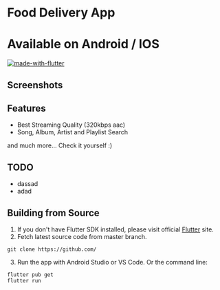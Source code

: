 

# Food Delivery App

# Available on Android / IOS

[![made-with-flutter](https://img.shields.io/badge/Made%20with-Flutter-1f425f.svg)](https://flutter.dev/)

## Screenshots



## Features

- Best Streaming Quality (320kbps aac)
- Song, Album, Artist and Playlist Search

and much more...
Check it yourself :)

## TODO
- dassad
- adad

## Building from Source

1. If you don't have Flutter SDK installed, please visit official [Flutter](https://flutter.dev/) site.
2. Fetch latest source code from master branch.

```
git clone https://github.com/
```

3. Run the app with Android Studio or VS Code. Or the command line:

```
flutter pub get
flutter run
```
